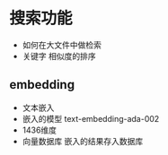 # 搜索功能

- 如何在大文件中做检索 
- 关键字 相似度的排序

## embedding 
- 文本嵌入
- 嵌入的模型 text-embedding-ada-002
- 1436维度
- 向量数据库
    嵌入的结果存入数据库